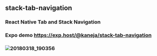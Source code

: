 ## stack-tab-navigation
### React Native Tab and Stack Navigation
### Expo demo https://exp.host/@kaneja/stack-tab-navigation
### ![20180318_190356](https://user-images.githubusercontent.com/10791045/37572702-62bbfe8e-2ae5-11e8-978c-03ea650d5f6b.GIF)
